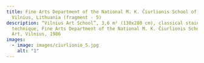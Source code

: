 ```yaml
---
title: Fine Arts Department of the National M. K. Čiurlionis School of Art,
  Vilnius, Lithuania (fragment - 5)
description: “Vilnius Art School”, 3,6 m² (130x280 cm), classical stained glass
  technique, Fine Arts Department of the National M. K. Čiurlionis School of
  Art, Vilnius, 1986
images:
  - image: images/ciurlionio_5.jpg
    alt: "1"
---
```

